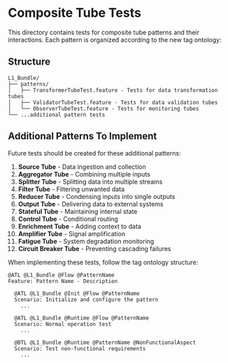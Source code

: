 # Composite Tube Tests

This directory contains tests for composite tube patterns and their interactions. Each pattern is organized according to the new tag ontology:

## Structure

```
L1_Bundle/
├── patterns/
│   ├── TransformerTubeTest.feature - Tests for data transformation tubes
│   ├── ValidatorTubeTest.feature - Tests for data validation tubes
│   └── ObserverTubeTest.feature - Tests for monitoring tubes
└── ...additional pattern tests
```

## Additional Patterns To Implement

Future tests should be created for these additional patterns:

1. **Source Tube** - Data ingestion and collection
2. **Aggregator Tube** - Combining multiple inputs
3. **Splitter Tube** - Splitting data into multiple streams
4. **Filter Tube** - Filtering unwanted data
5. **Reducer Tube** - Condensing inputs into single outputs
6. **Output Tube** - Delivering data to external systems
7. **Stateful Tube** - Maintaining internal state
8. **Control Tube** - Conditional routing
9. **Enrichment Tube** - Adding context to data
10. **Amplifier Tube** - Signal amplification
11. **Fatigue Tube** - System degradation monitoring
12. **Circuit Breaker Tube** - Preventing cascading failures

When implementing these tests, follow the tag ontology structure:

```gherkin
@ATL @L1_Bundle @Flow @PatternName
Feature: Pattern Name - Description

  @ATL @L1_Bundle @Init @Flow @PatternName
  Scenario: Initialize and configure the pattern
    ...

  @ATL @L1_Bundle @Runtime @Flow @PatternName
  Scenario: Normal operation test
    ...

  @BTL @L1_Bundle @Runtime @PatternName @NonFunctionalAspect
  Scenario: Test non-functional requirements
    ...
```